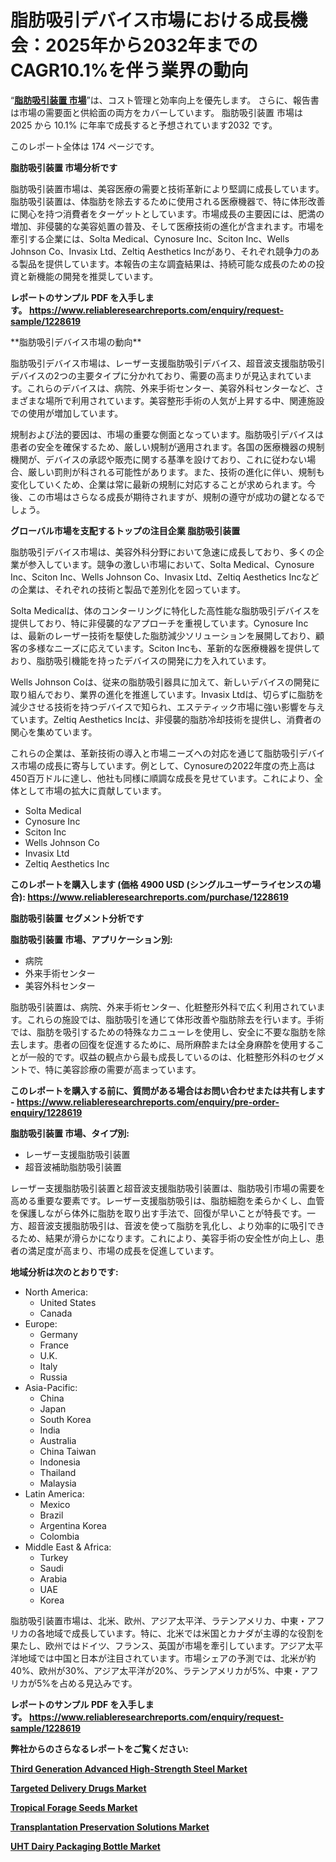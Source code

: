 <p><h1>脂肪吸引デバイス市場における成長機会：2025年から2032年までのCAGR10.1%を伴う業界の動向</h1></p><p>&ldquo;<strong><a href="https://www.reliableresearchreports.com/liposuction-device-r1228619?utm_campaign=110&utm_medium=9&utm_source=Github&utm_content=ia&utm_term=14012025&utm_id=liposuction-device">脂肪吸引装置 市場</a></strong>&rdquo;は、コスト管理と効率向上を優先します。 さらに、報告書は市場の需要面と供給面の両方をカバーしています。 脂肪吸引装置 市場は 2025 から 10.1% に年率で成長すると予想されています2032 です。</p>
<p>このレポート全体は 174 ページです。</p>
<p><strong>脂肪吸引装置 市場分析です</strong></p>
<p><p>脂肪吸引装置市場は、美容医療の需要と技術革新により堅調に成長しています。脂肪吸引装置は、体脂肪を除去するために使用される医療機器で、特に体形改善に関心を持つ消費者をターゲットとしています。市場成長の主要因には、肥満の増加、非侵襲的な美容処置の普及、そして医療技術の進化が含まれます。市場を牽引する企業には、Solta Medical、Cynosure Inc、Sciton Inc、Wells Johnson Co、Invasix Ltd、Zeltiq Aesthetics Incがあり、それぞれ競争力のある製品を提供しています。本報告の主な調査結果は、持続可能な成長のための投資と新機能の開発を推奨しています。</p></p>
<p><strong>レポートのサンプル PDF を入手します。&nbsp;<a href="https://www.reliableresearchreports.com/enquiry/request-sample/1228619?utm_campaign=110&utm_medium=9&utm_source=Github&utm_content=ia&utm_term=14012025&utm_id=liposuction-device">https://www.reliableresearchreports.com/enquiry/request-sample/1228619</a></strong></p>
<p><p>**脂肪吸引デバイス市場の動向**</p><p>脂肪吸引デバイス市場は、レーザー支援脂肪吸引デバイス、超音波支援脂肪吸引デバイスの2つの主要タイプに分かれており、需要の高まりが見込まれています。これらのデバイスは、病院、外来手術センター、美容外科センターなど、さまざまな場所で利用されています。美容整形手術の人気が上昇する中、関連施設での使用が増加しています。</p><p>規制および法的要因は、市場の重要な側面となっています。脂肪吸引デバイスは患者の安全を確保するため、厳しい規制が適用されます。各国の医療機器の規制機関が、デバイスの承認や販売に関する基準を設けており、これに従わない場合、厳しい罰則が科される可能性があります。また、技術の進化に伴い、規制も変化していくため、企業は常に最新の規制に対応することが求められます。今後、この市場はさらなる成長が期待されますが、規制の遵守が成功の鍵となるでしょう。</p></p>
<p><strong>グローバル市場を支配するトップの注目企業 脂肪吸引装置</strong></p>
<p><p>脂肪吸引デバイス市場は、美容外科分野において急速に成長しており、多くの企業が参入しています。競争の激しい市場において、Solta Medical、Cynosure Inc、Sciton Inc、Wells Johnson Co、Invasix Ltd、Zeltiq Aesthetics Incなどの企業は、それぞれの技術と製品で差別化を図っています。</p><p>Solta Medicalは、体のコンターリングに特化した高性能な脂肪吸引デバイスを提供しており、特に非侵襲的なアプローチを重視しています。Cynosure Incは、最新のレーザー技術を駆使した脂肪減少ソリューションを展開しており、顧客の多様なニーズに応えています。Sciton Incも、革新的な医療機器を提供しており、脂肪吸引機能を持ったデバイスの開発に力を入れています。</p><p>Wells Johnson Coは、従来の脂肪吸引器具に加えて、新しいデバイスの開発に取り組んでおり、業界の進化を推進しています。Invasix Ltdは、切らずに脂肪を減少させる技術を持つデバイスで知られ、エステティック市場に強い影響を与えています。Zeltiq Aesthetics Incは、非侵襲的脂肪冷却技術を提供し、消費者の関心を集めています。</p><p>これらの企業は、革新技術の導入と市場ニーズへの対応を通じて脂肪吸引デバイス市場の成長に寄与しています。例として、Cynosureの2022年度の売上高は450百万ドルに達し、他社も同様に順調な成長を見せています。これにより、全体として市場の拡大に貢献しています。</p></p>
<p><ul><li>Solta Medical</li><li>Cynosure Inc</li><li>Sciton Inc</li><li>Wells Johnson Co</li><li>Invasix Ltd</li><li>Zeltiq Aesthetics Inc</li></ul></p>
<p><strong>このレポートを購入します (価格 4900 USD (シングルユーザーライセンスの場合):&nbsp;<a href="https://www.reliableresearchreports.com/purchase/1228619?utm_campaign=110&utm_medium=9&utm_source=Github&utm_content=ia&utm_term=14012025&utm_id=liposuction-device">https://www.reliableresearchreports.com/purchase/1228619</a></strong></p>
<p><strong>脂肪吸引装置 セグメント分析です</strong></p>
<p><strong>脂肪吸引装置 市場、アプリケーション別:</strong></p>
<p><ul><li>病院</li><li>外来手術センター</li><li>美容外科センター</li></ul></p>
<p><p>脂肪吸引装置は、病院、外来手術センター、化粧整形外科で広く利用されています。これらの施設では、脂肪吸引を通じて体形改善や脂肪除去を行います。手術では、脂肪を吸引するための特殊なカニューレを使用し、安全に不要な脂肪を除去します。患者の回復を促進するために、局所麻酔または全身麻酔を使用することが一般的です。収益の観点から最も成長しているのは、化粧整形外科のセグメントで、特に美容診療の需要が高まっています。</p></p>
<p><strong>このレポートを購入する前に、質問がある場合はお問い合わせまたは共有します - <a href="https://www.reliableresearchreports.com/enquiry/pre-order-enquiry/1228619?utm_campaign=110&utm_medium=9&utm_source=Github&utm_content=ia&utm_term=14012025&utm_id=liposuction-device">https://www.reliableresearchreports.com/enquiry/pre-order-enquiry/1228619</a></strong></p>
<p><strong>脂肪吸引装置 市場、タイプ別:</strong></p>
<p><ul><li>レーザー支援脂肪吸引装置</li><li>超音波補助脂肪吸引装置</li></ul></p>
<p><p>レーザー支援脂肪吸引装置と超音波支援脂肪吸引装置は、脂肪吸引市場の需要を高める重要な要素です。レーザー支援脂肪吸引は、脂肪細胞を柔らかくし、血管を保護しながら体外に脂肪を取り出す手法で、回復が早いことが特長です。一方、超音波支援脂肪吸引は、音波を使って脂肪を乳化し、より効率的に吸引できるため、結果が滑らかになります。これにより、美容手術の安全性が向上し、患者の満足度が高まり、市場の成長を促進しています。</p></p>
<p><strong>地域分析は次のとおりです:</strong></p>
<p><ul>
    <li>
        North America:
        <ul>
            <li>United States</li>
            <li>Canada</li>
        </ul>
    </li>
    <li>
        Europe:
        <ul>
            <li>Germany</li>
            <li>France</li>
            <li>U.K.</li>
            <li>Italy</li>
            <li>Russia</li>
        </ul>
    </li>
    <li>
        Asia-Pacific:
        <ul>
            <li>China</li>
            <li>Japan</li>
            <li>South Korea</li>
            <li>India</li>
            <li>Australia</li>
            <li>China Taiwan</li>
            <li>Indonesia</li>
            <li>Thailand</li>
            <li>Malaysia</li>
        </ul>
    </li>
    <li>
        Latin America:
        <ul>
            <li>Mexico</li>
            <li>Brazil</li>
            <li>Argentina Korea</li>
            <li>Colombia</li>
        </ul>
    </li>
    <li>
        Middle East & Africa:
        <ul>
            <li>Turkey</li>
            <li>Saudi</li>
            <li>Arabia</li>
            <li>UAE</li>
            <li>Korea</li>
        </ul>
    </li>
    </ul></p>
<p><p>脂肪吸引装置市場は、北米、欧州、アジア太平洋、ラテンアメリカ、中東・アフリカの各地域で成長しています。特に、北米では米国とカナダが主導的な役割を果たし、欧州ではドイツ、フランス、英国が市場を牽引しています。アジア太平洋地域では中国と日本が注目されています。市場シェアの予測では、北米が約40%、欧州が30%、アジア太平洋が20%、ラテンアメリカが5%、中東・アフリカが5%を占める見込みです。</p></p>
<p><strong>レポートのサンプル PDF を入手します。&nbsp;<a href="https://www.reliableresearchreports.com/enquiry/request-sample/1228619?utm_campaign=110&utm_medium=9&utm_source=Github&utm_content=ia&utm_term=14012025&utm_id=liposuction-device">https://www.reliableresearchreports.com/enquiry/request-sample/1228619</a></strong></p>
<p><strong></strong></p>
<p><strong></strong></p>
<p><strong></strong></p>
<p><strong></strong></p>
<p><strong>弊社からのさらなるレポートをご覧ください:</strong></p>
<p><strong><p><a href="https://github.com/sholympia197070/Market-Research-Report-List-1/blob/main/third-generation-advanced-high-strength-steel-market.md?utm_campaign=110&utm_medium=9&utm_source=Github&utm_content=ia&utm_term=14012025&utm_id=liposuction-device">Third Generation Advanced High-Strength Steel Market</a></p><p><a href="https://github.com/janraimondo83/Market-Research-Report-List-1/blob/main/targeted-delivery-drugs-market.md?utm_campaign=110&utm_medium=9&utm_source=Github&utm_content=ia&utm_term=14012025&utm_id=liposuction-device">Targeted Delivery Drugs Market</a></p><p><a href="https://github.com/sca704osol/Market-Research-Report-List-1/blob/main/tropical-forage-seeds-market.md?utm_campaign=110&utm_medium=9&utm_source=Github&utm_content=ia&utm_term=14012025&utm_id=liposuction-device">Tropical Forage Seeds Market</a></p><p><a href="https://github.com/kbollin866/Market-Research-Report-List-1/blob/main/transplantation-preservation-solutions-market.md?utm_campaign=110&utm_medium=9&utm_source=Github&utm_content=ia&utm_term=14012025&utm_id=liposuction-device">Transplantation Preservation Solutions Market</a></p><p><a href="https://github.com/mauripalmi/Market-Research-Report-List-5/blob/main/uht-dairy-packaging-bottle-market.md?utm_campaign=110&utm_medium=9&utm_source=Github&utm_content=ia&utm_term=14012025&utm_id=liposuction-device">UHT Dairy Packaging Bottle Market</a></p></strong></p>